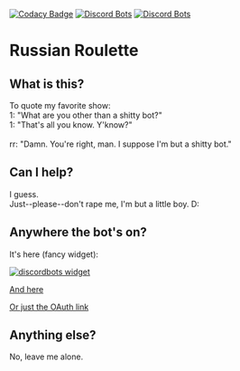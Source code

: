 [![Codacy Badge](https://api.codacy.com/project/badge/Grade/5a3097cd44684c77a165acfc1bd3acc7)](https://www.codacy.com/app/EdanEA/russian-roulette?utm_source=github.com&amp;utm_medium=referral&amp;utm_content=EdanEA/russian-roulette&amp;utm_campaign=Badge_Grade)
[![Discord Bots](https://discordbots.org/api/widget/status/305602159741763585.svg?noavatar=true)](https://discordbots.org/bot/305602159741763585)
[![Discord Bots](https://discordbots.org/api/widget/servers/305602159741763585.svg?noavatar=true)](https://discordbots.org/bot/305602159741763585)
# Russian Roulette
## What is this?
To quote my favorite show:<br>1: "What are you other than a shitty bot?"<br>1: "That's all you know. Y'know?"<br><br>rr: "Damn. You're right, man. I suppose I'm but a shitty bot."

## Can I help?
I guess.<br>Just--please--don't rape me, I'm but a little boy. D:

## Anywhere the bot's on?
It's here (fancy widget):



[![discordbots widget](https://discordbots.org/api/widget/305602159741763585.png)](https://discordbots.org/bot/305602159741763585)

[And here](https://bots.discord.pw/bots/305602159741763585)

[Or just the OAuth link](https://discordapp.com/oauth2/authorize?client_id=305602159741763585&scope=bot&permissions=8)

## Anything else?
No, leave me alone.
